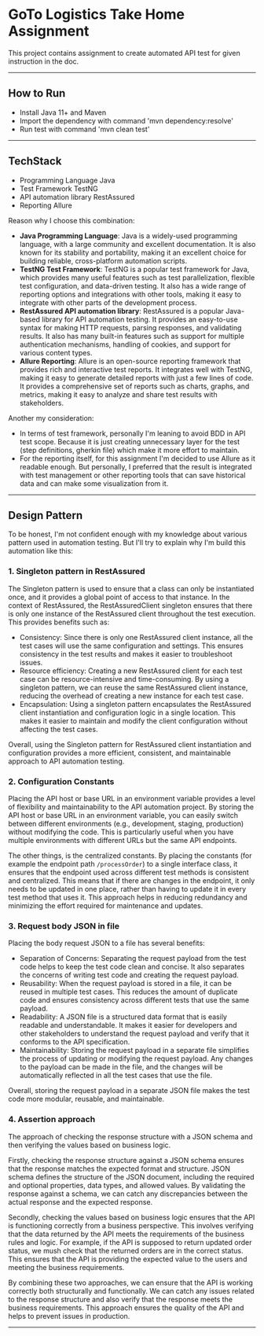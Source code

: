 # GoTo Logistics Take Home Assignment

This project contains assignment to create automated API test for given instruction in the doc.

---

## How to Run
- Install Java 11+ and Maven
- Import the dependency with command 'mvn dependency:resolve'
- Run test with command 'mvn clean test'

---

## TechStack
- Programming Language Java
- Test Framework TestNG
- API automation library RestAssured
- Reporting Allure

Reason why I choose this combination:
- **Java Programming Language**: Java is a widely-used programming language, with a large community and excellent documentation. 
  It is also known for its stability and portability, making it an excellent choice for building reliable, cross-platform automation scripts. 
- **TestNG Test Framework**: TestNG is a popular test framework for Java, which provides many useful features such as test parallelization, flexible test configuration, and data-driven testing. 
  It also has a wide range of reporting options and integrations with other tools, making it easy to integrate with other parts of the development process.
- **RestAssured API automation library**: RestAssured is a popular Java-based library for API automation testing. 
  It provides an easy-to-use syntax for making HTTP requests, parsing responses, and validating results. 
  It also has many built-in features such as support for multiple authentication mechanisms, handling of cookies, and support for various content types.
- **Allure Reporting**: Allure is an open-source reporting framework that provides rich and interactive test reports. 
  It integrates well with TestNG, making it easy to generate detailed reports with just a few lines of code. It provides a comprehensive set of reports such as charts, graphs, and metrics, making it easy to analyze and share test results with stakeholders.

Another my consideration:
- In terms of test framework, personally I'm leaning to avoid BDD in API test scope. 
  Because it is just creating unnecessary layer for the test (step definitions, gherkin file) which make it more effort to maintain.
- For the reporting itself, for this assignment I'm decided to use Allure as it readable enough. 
  But personally, I preferred that the result is integrated with test management or other reporting tools that can save historical data and can make some visualization from it.
  
---

## Design Pattern

To be honest, I'm not confident enough with my knowledge about various pattern used in automation testing.
But I'll try to explain why I'm build this automation like this:

### 1. Singleton pattern in RestAssured 

The Singleton pattern is used to ensure that a class can only be instantiated once, and it provides a global point of access to that instance. 
In the context of RestAssured, the RestAssuredClient singleton ensures that there is only one instance of the RestAssured client throughout the test execution. 
This provides benefits such as:
 - Consistency: Since there is only one RestAssured client instance, all the test cases will use the same configuration and settings. This ensures consistency in the test results and makes it easier to troubleshoot issues.
 - Resource efficiency: Creating a new RestAssured client for each test case can be resource-intensive and time-consuming. By using a singleton pattern, we can reuse the same RestAssured client instance, reducing the overhead of creating a new instance for each test case.
 - Encapsulation: Using a singleton pattern encapsulates the RestAssured client instantiation and configuration logic in a single location. This makes it easier to maintain and modify the client configuration without affecting the test cases.

Overall, using the Singleton pattern for RestAssured client instantiation and configuration provides a more efficient, consistent, and maintainable approach to API automation testing.

### 2. Configuration Constants

Placing the API host or base URL in an environment variable provides a level of flexibility and maintainability to the API automation project.
By storing the API host or base URL in an environment variable, you can easily switch between different environments (e.g., development, staging, production) without modifying the code. 
This is particularly useful when you have multiple environments with different URLs but the same API endpoints.

The other things, is the centralized constants.
By placing the constants (for example the endpoint path `/processOrder`) to a single interface class, 
it ensures that the endpoint used across different test methods is consistent and centralized. 
This means that if there are changes in the endpoint, it only needs to be updated in one place, rather than having to update it in every test method that uses it.
This approach helps in reducing redundancy and minimizing the effort required for maintenance and updates.

### 3. Request body JSON in file

Placing the body request JSON to a file has several benefits:
- Separation of Concerns: Separating the request payload from the test code helps to keep the test code clean and concise. It also separates the concerns of writing test code and creating the request payload.
- Reusability: When the request payload is stored in a file, it can be reused in multiple test cases. This reduces the amount of duplicate code and ensures consistency across different tests that use the same payload.
- Readability: A JSON file is a structured data format that is easily readable and understandable. It makes it easier for developers and other stakeholders to understand the request payload and verify that it conforms to the API specification.
- Maintainability: Storing the request payload in a separate file simplifies the process of updating or modifying the request payload. Any changes to the payload can be made in the file, and the changes will be automatically reflected in all the test cases that use the file.

Overall, storing the request payload in a separate JSON file makes the test code more modular, reusable, and maintainable.

### 4. Assertion approach

The approach of checking the response structure with a JSON schema and then verifying the values based on business logic.

Firstly, checking the response structure against a JSON schema ensures that the response matches the expected format and structure. 
JSON schema defines the structure of the JSON document, including the required and optional properties, data types, and allowed values. 
By validating the response against a schema, we can catch any discrepancies between the actual response and the expected response.

Secondly, checking the values based on business logic ensures that the API is functioning correctly from a business perspective. 
This involves verifying that the data returned by the API meets the requirements of the business rules and logic. 
For example, if the API is supposed to return  updated order status, we mush check that the returned orders are in the correct status. 
This ensures that the API is providing the expected value to the users and meeting the business requirements.

By combining these two approaches, we can ensure that the API is working correctly both structurally and functionally. 
We can catch any issues related to the response structure and also verify that the response meets the business requirements. 
This approach ensures the quality of the API and helps to prevent issues in production.

---



  